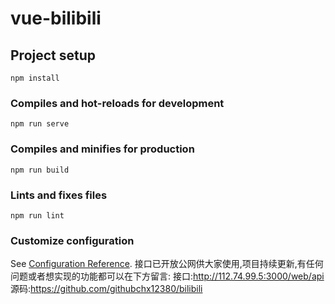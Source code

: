 # vue-bilibili

## Project setup
```
npm install
```

### Compiles and hot-reloads for development
```
npm run serve
```

### Compiles and minifies for production
```
npm run build
```

### Lints and fixes files
```
npm run lint
```

### Customize configuration
See [Configuration Reference](https://cli.vuejs.org/config/).
接口已开放公网供大家使用,项目持续更新,有任何问题或者想实现的功能都可以在下方留言:
接口:http://112.74.99.5:3000/web/api
源码:https://github.com/githubchx12380/bilibili
